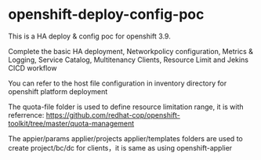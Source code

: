 # openshift-deploy-config-poc

This is a HA deploy & config poc for openshift 3.9. 

Complete the basic HA deployment, Networkpolicy configuration, Metrics & Logging, Service Catalog, Multitenancy Clients, Resource Limit and Jekins CICD workflow


You can refer to the host file configuration in inventory directory for openshift platform deployment


The quota-file folder is used to define resource limitation range, it is with referrence: https://github.com/redhat-cop/openshift-toolkit/tree/master/quota-management


The appier/params applier/projects applier/templates folders are used to create project/bc/dc for clients，it is same as using openshift-applier
